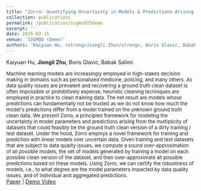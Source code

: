 ```yaml
---
title: "Zorro: Quantifying Uncertainty in Models & Predictions Arising from Dirty Data."
collection: publications
permalink: /publication/sigmod25demo
excerpt: ''
date: 2025-03-15
venue: 'SIGMOD (Demo)'
authors: 'Kaiyuan Hu, <strong>Jiongli Zhu</strong>, Boris Glavic, Babak Salimi'
---
```

Kaiyuan Hu, **Jiongli Zhu**, Boris Glavic, Babak Salimi.<br>

<font size=2>Machine learning models are increasingly employed in high-stakes decision making in domains such as personalized medicine, policing, and many others. As data quality issues are prevalent and recovering a ground truth clean dataset is often impossible or prohibitively expense, heuristic cleaning techniques are employed in practice to clean training data. The net result are models whose predictions can fundamentally not be trusted as we do not know how much the model's predictions differ from a model trained on the unknown ground truth clean data.
We present Zorro, a principled framework for modeling the uncertainty in model parameters and predictions arising from the multiplicity of datasets that could feasibly be the ground truth clean version of a dirty training / test dataset. Under the hood, Zorro employs a novel framework for training and prediction with linear models over uncertain data. Given training and test datasets that are subject to data quality issues, we compute a sound over-approximation of all possible models, the set of models generated by training a model on each possible clean version of the dataset, and then over-approximate all possible predictions based on these models.
Using Zorro, we can certify the robustness of models, i.e., to what degree are the model parameters impacted by data quality issues, and of individual and aggregated predictions.</font>
<br>
[Paper](https://dl.acm.org/doi/10.1145/3722212.3725143) | [Demo Video](https://drive.google.com/file/d/1gxkvRY3pLM0ATco2qvBnM1EcR8-U9F5h/view?usp=sharing)